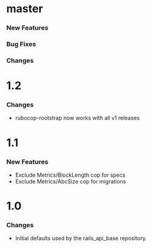 # master

### New Features
### Bug Fixes
### Changes

# 1.2

### Changes
* rubocop-rootstrap now works with all v1 releases

# 1.1

### New Features
* Exclude Metrics/BlockLength cop for specs
* Exclude Metrics/AbcSize cop for migrations

# 1.0

### Changes
* Initial defaults used by the rails_api_base repository.
